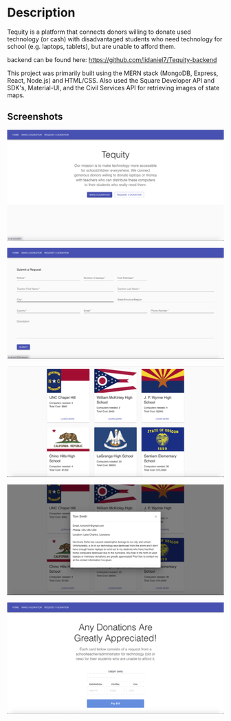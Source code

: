 # Description

Tequity is a platform that connects donors willing to donate used technology (or cash) with disadvantaged students who need technology for school (e.g. laptops, tablets), but are unable to afford them.

backend can be found here: https://github.com/lidaniel7/Tequity-backend

This project was primarily built using the MERN stack (MongoDB, Express, React, Node.js) and HTML/CSS. Also used the Square Developer API and SDK's, Material-UI, and the Civil Services API for retrieving images of state maps. 


## Screenshots


![Image1](/Screenshots/Image1.png?raw=true)

![Image2](/Screenshots/Image2.png?raw=true)

![Image3](/Screenshots/Image3.png?raw=true)

![Image4](/Screenshots/Image4.png?raw=true)

![Image5](/Screenshots/Image5.png?raw=true)
